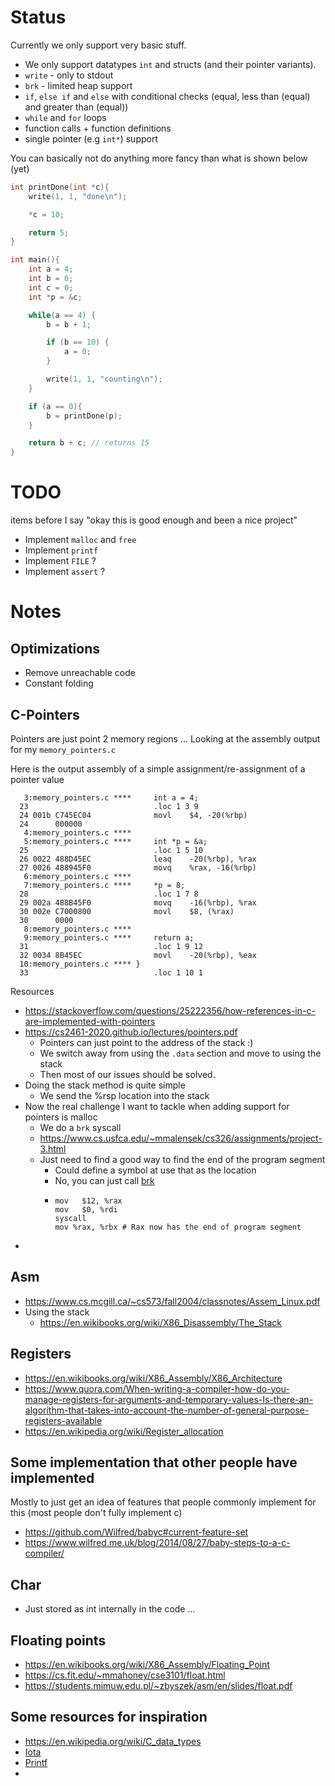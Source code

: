 # Status
Currently we only support very basic stuff. 
- We only support datatypes `int` and structs (and their pointer variants).
- `write` - only to stdout
- `brk` - limited heap support 
- `if`, `else if` and `else` with conditional checks (equal, less than (equal) and greater than (equal))
- `while` and `for` loops
- function calls + function definitions
- single pointer (e.g `int*`) support

You can basically not do anything more fancy than what is shown below (yet)
```c
int printDone(int *c){
    write(1, 1, "done\n");

    *c = 10;

    return 5;
}

int main(){
    int a = 4;
    int b = 0;
    int c = 0;
    int *p = &c;

    while(a == 4) {
        b = b + 1;

        if (b == 10) {
            a = 0;
        }

        write(1, 1, "counting\n");
    }

    if (a == 0){
        b = printDone(p);
    }

    return b + c; // returns 15
}
```

# TODO 

items before I say "okay this is good enough and been a nice project"
- Implement `malloc` and `free`
- Implement `printf` 
- Implement `FILE` ? 
- Implement `assert` ? 

# Notes

## Optimizations
- Remove unreachable code
- Constant folding

## C-Pointers
Pointers are just point 2 memory regions ... Looking at the assembly output for my `memory_pointers.c`

Here is the output assembly of a simple assignment/re-assignment of a pointer value
```
   3:memory_pointers.c ****     int a = 4;
  23                            .loc 1 3 9
  24 001b C745EC04              movl    $4, -20(%rbp)
  24      000000
   4:memory_pointers.c **** 
   5:memory_pointers.c ****     int *p = &a;
  25                            .loc 1 5 10
  26 0022 488D45EC              leaq    -20(%rbp), %rax
  27 0026 488945F0              movq    %rax, -16(%rbp)
   6:memory_pointers.c **** 
   7:memory_pointers.c ****     *p = 8;
  28                            .loc 1 7 8
  29 002a 488B45F0              movq    -16(%rbp), %rax
  30 002e C7000800              movl    $8, (%rax)
  30      0000
   8:memory_pointers.c **** 
   9:memory_pointers.c ****     return a;
  31                            .loc 1 9 12
  32 0034 8B45EC                movl    -20(%rbp), %eax
  10:memory_pointers.c **** }
  33                            .loc 1 10 1
```

Resources
- https://stackoverflow.com/questions/25222356/how-references-in-c-are-implemented-with-pointers 
- https://cs2461-2020.github.io/lectures/pointers.pdf
  - Pointers can just point to the address of the stack :) 
  - We switch away from using the `.data` section and move to using the stack
  - Then most of our issues should be solved.
- Doing the stack method is quite simple
    -  We send the %rsp location into the stack
- Now the real challenge I want to tackle when adding support for pointers is malloc
  -  We do a `brk` syscall
  -  https://www.cs.usfca.edu/~mmalensek/cs326/assignments/project-3.html
  -  Just need to find a good way to find the end of the program segment
     -  Could define a symbol at use that as the location
     -  No, you can just call [brk](https://stackoverflow.com/a/44876873)
     -  ```
        mov   $12, %rax         
        mov   $0, %rdi          
        syscall               
        mov %rax, %rbx # Rax now has the end of program segment
        ```
- 

## Asm
- https://www.cs.mcgill.ca/~cs573/fall2004/classnotes/Assem_Linux.pdf
- Using the stack
  - https://en.wikibooks.org/wiki/X86_Disassembly/The_Stack   

## Registers
- https://en.wikibooks.org/wiki/X86_Assembly/X86_Architecture
- https://www.quora.com/When-writing-a-compiler-how-do-you-manage-registers-for-arguments-and-temporary-values-Is-there-an-algorithm-that-takes-into-account-the-number-of-general-purpose-registers-available
- https://en.wikipedia.org/wiki/Register_allocation

## Some implementation that other people have implemented
Mostly to just get an idea of features that people commonly implement for this (most people don't fully implement c)

- https://github.com/Wilfred/babyc#current-feature-set
- https://www.wilfred.me.uk/blog/2014/08/27/baby-steps-to-a-c-compiler/

## Char
- Just stored as int internally in the code ... 

## Floating points
- https://en.wikibooks.org/wiki/X86_Assembly/Floating_Point
- https://cs.fit.edu/~mmahoney/cse3101/float.html
- https://students.mimuw.edu.pl/~zbyszek/asm/en/slides/float.pdf

## Some resources for inspiration
- https://en.wikipedia.org/wiki/C_data_types
- [Iota](http://www.strudel.org.uk/itoa/)
- [Printf](https://stackoverflow.com/a/65222964)
- 
